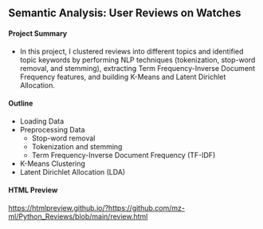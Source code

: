 ## Semantic Analysis: User Reviews on Watches

#### Project Summary 

- In this project, I clustered reviews into different topics and identified topic keywords by performing NLP techniques (tokenization, stop-word removal, and stemming), extracting Term Frequency-Inverse Document Frequency features, and building K-Means and Latent Dirichlet Allocation.
  
#### Outline

- Loading Data  
- Preprocessing Data
  - Stop-word removal
  - Tokenization and stemming
  - Term Frequency-Inverse Document Frequency (TF-IDF)
- K-Means Clustering  
- Latent Dirichlet Allocation (LDA)

#### HTML Preview

https://htmlpreview.github.io/?https://github.com/mz-ml/Python_Reviews/blob/main/review.html
